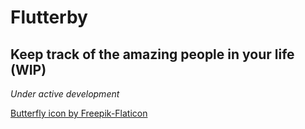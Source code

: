 # Flutterby

## Keep track of the amazing people in your life (WIP)

_Under active development_

[Butterfly icon by Freepik-Flaticon](https://www.flaticon.com/free-icons/butterfly)
